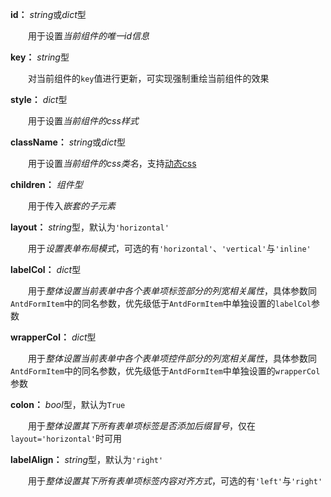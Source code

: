 **id：** *string*或*dict*型

　　用于设置*当前组件的唯一id信息*

**key：** *string*型

　　对当前组件的`key`值进行更新，可实现强制重绘当前组件的效果

**style：** *dict*型

　　用于设置*当前组件的css样式*

**className：** *string*或*dict*型

　　用于设置*当前组件的css类名*，支持[动态css](/advanced-classname)

**children：** *组件型*

　　用于传入*嵌套的子元素*

**layout：** *string*型，默认为`'horizontal'`

　　用于*设置表单布局模式*，可选的有`'horizontal'`、`'vertical'`与`'inline'`

**labelCol：** *dict*型

　　用于*整体设置当前表单中各个表单项标签部分的列宽相关属性*，具体参数同`AntdFormItem`中的同名参数，优先级低于`AntdFormItem`中单独设置的`labelCol`参数

**wrapperCol：** *dict*型

　　用于*整体设置当前表单中各个表单项控件部分的列宽相关属性*，具体参数同`AntdFormItem`中的同名参数，优先级低于`AntdFormItem`中单独设置的`wrapperCol`参数

**colon：** *bool*型，默认为`True`

　　用于*整体设置其下所有表单项标签是否添加后缀冒号*，仅在`layout='horizontal'`时可用

**labelAlign：** *string*型，默认为`'right'`

　　用于*整体设置其下所有表单项标签内容对齐方式*，可选的有`'left'`与`'right'`